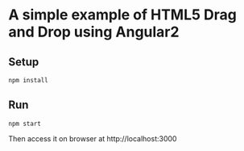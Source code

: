 # A simple example of HTML5 Drag and Drop using Angular2

## Setup
`npm install`

## Run
`npm start`

Then access it on browser at http://localhost:3000




